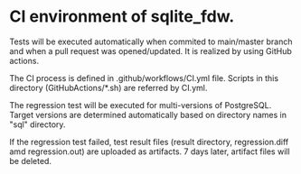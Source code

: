 # CI environment of sqlite_fdw.

Tests will be executed automatically when commited to main/master branch and when a pull request was opened/updated.
It is realized by using GitHub actions.

The CI process is defined in .github/workflows/CI.yml file.
Scripts in this directory (GitHubActions/*.sh) are referred by CI.yml. 

The regression test will be executed for multi-versions of PostgreSQL.
Target versions are determined automatically based on directory names in "sql" directory.

If the regression test failed, test result files (result directory, regression.diff amd regression.out) are uploaded as artifacts.
7 days later, artifact files will be deleted.
